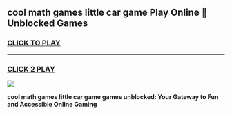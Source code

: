 
## cool math games little car game Play Online 👋 Unblocked Games
<h3>
<a href="https://news.freeplayer.one?title=cool_math_games_little_car_game&ref=17CMG">CLICK TO PLAY</a></h3>
<hr>

<h3>
<a href="https://news.freeplayer.one?title=cool_math_games_little_car_game&ref=17CMG">CLICK 2 PLAY</a>
  
</h3>

<a href="https://news.freeplayer.one?title=cool_math_games_little_car_game&ref=17CMG/"><img src="https://clearcache.store/games.png"></a>


**cool math games little car game games unblocked: Your Gateway to Fun and Accessible Online Gaming**
